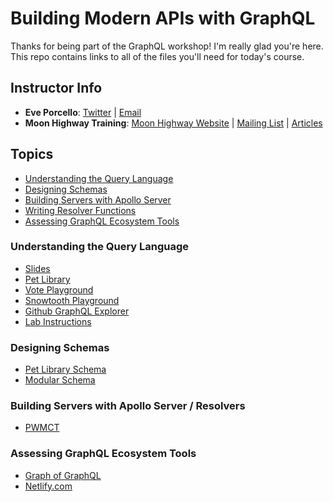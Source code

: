 # Building Modern APIs with GraphQL

Thanks for being part of the GraphQL workshop! I'm really glad you're here. This repo contains links to all of the files you'll need for today's course.

## Instructor Info

- **Eve Porcello**: [Twitter](https://twitter.com/eveporcello) | [Email](mailto:eve@moonhighway.com)
- **Moon Highway Training**: [Moon Highway Website](https://www.moonhighway.com) | [Mailing List](http://bit.ly/moonhighway) | [Articles](https://www.moonhighway.com/articles)

## Topics

- [Understanding the Query Language]()
- [Designing Schemas]()
- [Building Servers with Apollo Server]()
- [Writing Resolver Functions]()
- [Assessing GraphQL Ecosystem Tools]()

### Understanding the Query Language

- [Slides](https://slides.com/moonhighway/jamstack-conf/)
- [Pet Library](https://pet-library.moonhighway.com)
- [Vote Playground](http://vote.moonhighway.com)
- [Snowtooth Playground](https://snowtooth.moonhighway.com)
- [Github GraphQL Explorer](https://developer.github.com/v4/explorer/)
- [Lab Instructions](https://slides.com/moonhighway/snowtooth-query-lab/)

### Designing Schemas

- [Pet Library Schema](https://github.com/MoonHighway/pet-library-schema)
- [Modular Schema](https://github.com/eveporcello/schema-workshop/tree/master/06-extras/modularizing-a-schema/finished)

### Building Servers with Apollo Server / Resolvers

- [PWMCT](https://github.com/eveporcello/pwmct)

### Assessing GraphQL Ecosystem Tools

- [Graph of GraphQL](https://app.lucidchart.com/lucidchart/205aa9a9-c19b-40bf-a775-b304477d93f3/view?page=gYinL669FYMW#)
- [Netlify.com](https://netlify.com)
